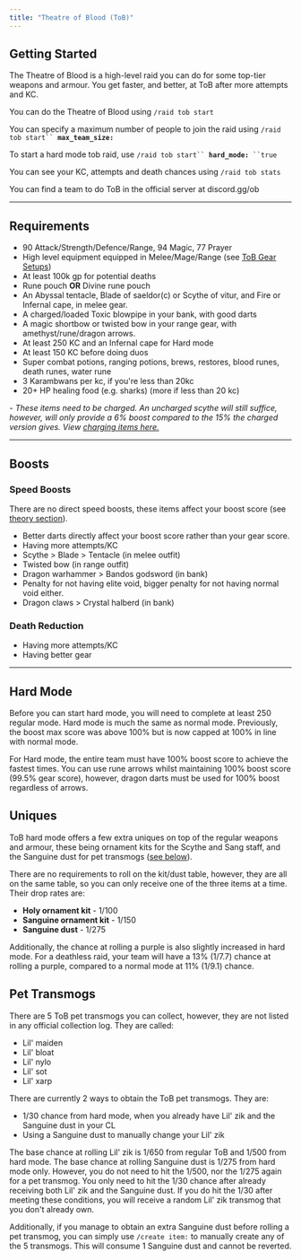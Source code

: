 ```yaml
---
title: "Theatre of Blood (ToB)"
---
```


## Getting Started

The Theatre of Blood is a high-level raid you can do for some top-tier weapons and armour. You get faster, and better, at ToB after more attempts and KC.

You can do the Theatre of Blood using `/raid tob start`

You can specify a maximum number of people to join the raid using `/raid tob start`` `**`max_team_size:`**

To start a hard mode tob raid, use `/raid tob start`` `**`hard_mode:`**` ``true`

You can see your KC, attempts and death chances using `/raid tob stats`

You can find a team to do ToB in the official server at discord.gg/ob

---

## Requirements

- 90 Attack/Strength/Defence/Range, 94 Magic, 77 Prayer
- High level equipment equipped in Melee/Mage/Range (see [ToB Gear Setups](tob-hard-mode.md))
- At least 100k gp for potential deaths
- Rune pouch **OR** Divine rune pouch
- An Abyssal tentacle, Blade of saeldor(c) or Scythe of vitur, and Fire or Infernal cape, in melee gear.
- A charged/loaded Toxic blowpipe in your bank, with good darts
- A magic shortbow or twisted bow in your range gear, with amethyst/rune/dragon arrows.
- At least 250 KC and an Infernal cape for Hard mode
- At least 150 KC before doing duos
- Super combat potions, ranging potions, brews, restores, blood runes, death runes, water rune
- 3 Karambwans per kc, if you're less than 20kc
- 20+ HP healing food (e.g. sharks) (more if less than 20 kc)

_- These items need to be charged. An uncharged scythe will still suffice, however, will only provide a 6% boost compared to the 15% the charged version gives. View_ [_charging items here._](../../miscellaneous/charging-items.md)

---

## Boosts

### Speed Boosts

There are no direct speed boosts, these items affect your boost score (see [theory section](tob-theory.md)).

- Better darts directly affect your boost score rather than your gear score.
- Having more attempts/KC
- Scythe > Blade > Tentacle (in melee outfit)
- Twisted bow (in range outfit)
- Dragon warhammer > Bandos godsword (in bank)
- Penalty for not having elite void, bigger penalty for not having normal void either.
- Dragon claws > Crystal halberd (in bank)

### Death Reduction

- Having more attempts/KC
- Having better gear

---

## Hard Mode

Before you can start hard mode, you will need to complete at least 250 regular mode. Hard mode is much the same as normal mode. Previously, the boost max score was above 100% but is now capped at 100% in line with normal mode.

For Hard mode, the entire team must have 100% boost score to achieve the fastest times. You can use rune arrows whilst maintaining 100% boost score (99.5% gear score), however, dragon darts must be used for 100% boost regardless of arrows.

## Uniques

ToB hard mode offers a few extra uniques on top of the regular weapons and armour, these being ornament kits for the Scythe and Sang staff, and the Sanguine dust for pet transmogs ([see below](./#pet-transmogs)).

There are no requirements to roll on the kit/dust table, however, they are all on the same table, so you can only receive one of the three items at a time. Their drop rates are:

- **Holy ornament kit** - 1/100
- **Sanguine ornament kit** - 1/150
- **Sanguine dust** - 1/275

Additionally, the chance at rolling a purple is also slightly increased in hard mode. For a deathless raid, your team will have a 13% (1/7.7) chance at rolling a purple, compared to a normal mode at 11% (1/9.1) chance.

## Pet Transmogs

There are 5 ToB pet transmogs you can collect, however, they are not listed in any official collection log. They are called:

- Lil' maiden
- Lil' bloat
- Lil' nylo
- Lil' sot
- Lil' xarp

There are currently 2 ways to obtain the ToB pet transmogs. They are:

- 1/30 chance from hard mode, when you already have Lil' zik and the Sanguine dust in your CL
- Using a Sanguine dust to manually change your Lil' zik

The base chance at rolling Lil' zik is 1/650 from regular ToB and 1/500 from hard mode. The base chance at rolling Sanguine dust is 1/275 from hard mode only. However, you do not need to hit the 1/500, nor the 1/275 again for a pet transmog. You only need to hit the 1/30 chance after already receiving both Lil' zik and the Sanguine dust. If you do hit the 1/30 after meeting these conditions, you will receive a random Lil' zik transmog that you don't already own.

Additionally, if you manage to obtain an extra Sanguine dust before rolling a pet transmog, you can simply use `/create item:` to manually create any of the 5 transmogs. This will consume 1 Sanguine dust and cannot be reverted.
